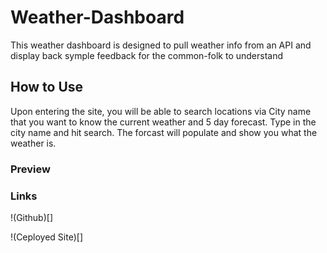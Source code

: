 # Weather-Dashboard

This weather dashboard is designed to pull weather info from an API and display back symple feedback for the common-folk to understand

## How to Use
 
Upon entering the site, you will be able to search locations via City name that you want to know the current weather and 5 day forecast. Type in the city name and hit search. The forcast will populate and show you what the weather is.

### Preview


### Links
!(Github)[]

!(Ceployed Site)[]